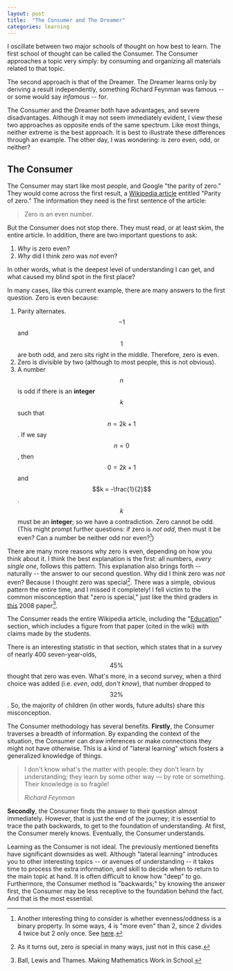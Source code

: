 ```yaml
---
layout:	post
title:	"The Consumer and The Dreamer"
categories: learning
---
```

I oscillate between two major schools of thought on how best to learn. The first school of thought can be called the Consumer. The Consumer approaches a topic very simply: by consuming and organizing all materials related to that topic.  

The second approach is that of the Dreamer. The Dreamer learns only by deriving a result independently, something Richard Feynman was famous -- or some would say *infamous* -- for.  

The Consumer and the Dreamer both have advantages, and severe disadvantages. Although it may not seem immediately evident, I view these two approaches as opposite ends of the same spectrum. Like most things, neither extreme is the best approach. It is best to illustrate these differences through an example. The other day, I was wondering: is zero even, odd, or neither?  

## The Consumer

The Consumer may start like most people, and Google "the parity of zero." They would come across the first result, a [Wikipedia article](https://en.wikipedia.org/wiki/Parity_of_zero) entitled "Parity of zero." The information they need is the first sentence of the article:  

> Zero is an even number.  

But the Consumer does not stop there. They must read, or at least skim, the entire article. In addition, there are two important questions to ask:  

1. *Why* is zero even?
2. *Why* did I think zero was *not* even?

In other words, what is the deepest level of understanding I can get, and what caused my blind spot in the first place?  

In many cases, like this current example, there are many answers to the first question. Zero is even because:  

1. Parity alternates. $$-1$$ and $$1$$ are both odd, and zero sits right in the middle. Therefore, zero is even.
2. Zero is divisible by two (although to most people, this is not obvious).
3. A number $$n$$ is odd if there is an **integer** $$k$$ such that $$n = 2k + 1$$. If we say $$n = 0$$, then $$0 = 2k + 1$$ and $$k = -\frac{1}{2}$$. $$k$$ must be an **integer**; so we have a contradiction. Zero cannot be odd. (This might prompt further questions: if zero is *not odd*, then must it be even? Can a number be neither odd nor even?[^1])

There are many more reasons why zero is even, depending on how you think about it. I think the best explanation is the first: all numbers, *every single one*, follows this pattern. This explanation also brings forth -- naturally -- the answer to our second question. Why did I think zero was *not* even? Because I thought zero was special[^2]. There was a simple, obvious pattern the entire time, and I missed it completely! I fell victim to the common misconception that "zero is special," just like the third graders in [this](http://www.jstor.org/stable/30037740) 2008 paper[^3].  

The Consumer reads the entire Wikipedia article, including the "[Education](https://en.wikipedia.org/wiki/Parity_of_zero#Education)" section, which includes a figure from that paper (cited in the wiki) with claims made by the students.  

<!--
|--------------------------------------------------|
| Claims made by students                          |
|:------------------------------------------------:|
|*"Zero is not even or odd."*                      |
|*"Zero could be even."*                           |
|*"Zero is not odd."*                              |
|*"Zero has to be an even."*                       |
|*"Zero is not an even number."*                   |
|*"Zero is always going to be an even number."*    |
|*"Zero is not always going to be an even number."*|
|*"Zero is even."*                                 |
|*"Zero is special."*                              |
|--------------------------------------------------| 
-->

There is an interesting statistic in that section, which states that in a survey of nearly 400 seven-year-olds, $$45\%$$ thought that zero was even. What's more, in a second survey, when a third choice was added (i.e. *even*, *odd*, *don't know*), that number dropped to $$32\%$$. So, the majority of children (in other words, future adults) share this misconception.  

The Consumer methodology has several benefits. **Firstly**, the Consumer traverses a breadth of information. By expanding the context of the situation, the Consumer can draw inferences or make connections they might not have otherwise. This is a kind of "lateral learning" which fosters a generalized knowledge of things.  

<blockquote>
  <p>
  I don't know what's the matter with people: they don't learn by understanding; they learn by some other way — by rote or something. Their knowledge is so fragile!
  </p>
  <footer><cite title="Richard Feynman">Richard Feynman</cite></footer>
</blockquote>

**Secondly**, the Consumer finds the answer to their question almost immediately. However, that is just the end of the journey; it is essential to trace the path backwards, to get to the foundation of understanding. At first, the Consumer merely knows. Eventually, the Consumer understands.

Learning as the Consumer is not ideal. The previously mentioned benefits have significant downsides as well. Although "lateral learning" introduces you to other interesting topics -- or avenues of understanding -- it takes time to process the extra information, and skill to decide when to return to the main topic at hand. It is often difficult to know how "deep" to go. Furthermore, the Consumer method is "backwards;" by knowing the answer first, the Consumer may be less receptive to the foundation behind the fact. And that is the most essential.

<!--
The consumer does not read the article in a linear fashion. The Consumer functions much like a stack.  

## The Stack

The stack is an abstract data type, a very familiar concept to many with a computer science or engineering background. The idea has an almost perfect physical analogue: a stack (of things). Any physical stack of things will do; coins, laundry, books. The point is, you must deal with the thing on top before everything under it (ideally). If you have a stack of letters, you read and reply to them one by one, from top to bottom.  

I am not a fan of analogies, especially physical, to describe data types (or anything else). In this case it works fairly well, but quickly falls short; for example, in reality you can always read your letters or books out of order. Any analogy fails to convey the benefit that comes from what appears to be a restriction. The stack is perfect for situations in which a problem is broken down into an arbitrary number of other problems, which must be completed in a strict order. In other words, the solution depends on the result of each sub-problem (which, in turn, may have other sub-problems).  
-->

[^1]: Another interesting thing to consider is whether evenness/oddness is a binary property. In some ways, 4 is "more even" than 2, since 2 divides 4 twice but 2 only once. See [here](https://en.wikipedia.org/wiki/Parity_of_zero#2-adic_order).
[^2]: As it turns out, zero *is* special in many ways, just not in this case. 
[^3]: Ball, Lewis and Thames. Making Mathematics Work in School.
